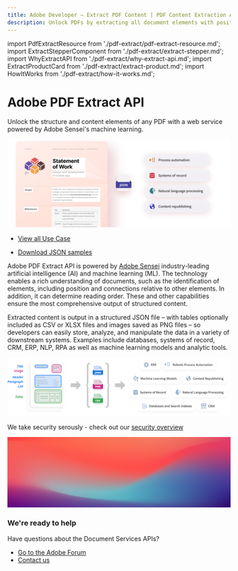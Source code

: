 ```yaml
---
title: Adobe Developer — Extract PDF Content | PDF Content Extraction API | Adobe Document Services
description: Unlock PDFs by extracting all document elements with positioning and reading order into JSON format for a variety of downstream solutions such as RPA and NLP. Learn more today.
---
```


import PdfExtractResource from './pdf-extract/pdf-extract-resource.md';
import ExtractStepperComponent from './pdf-extract/extract-stepper.md';
import WhyExtractAPI from './pdf-extract/why-extract-api.md';
import ExtractProductCard from './pdf-extract/extract-product.md';
import HowItWorks from './pdf-extract/how-it-works.md';

<Hero slots="heading, text, assets" customLayout variant="fullwidth" className="herobgImage homeHeroAssetImg"/>

# Adobe PDF Extract API

Unlock the structure and content elements of any PDF with a web service powered by Adobe Sensei's machine learning.

![hero asset image](images/extract-hero-tablet@2x.png)


<WrapperComponent slots="content" repeat="1" theme="light" className="padding-zero"/>

<WhyExtractAPI/>



<WrapperComponent slots="content" repeat="1" theme="lightest"/>


<PdfExtractResource/>

<TextBlock slots="buttons" isCentered theme="lightest"  className='blade-bottom-content padding-top-zero'/>

- [View all Use Case](/src/pages/use-cases)

<WrapperComponent slots="content" repeat="1" theme="light"/>

<HowItWorks/>

<CustomIframeBlock source="https://video.tv.adobe.com/v/333506" theme="light"/>


<TextBlock slots="buttons"  theme="light" isCentered  className="padding-5"/>

* [Download JSON samples](https://adobe.com/go/dcExtract_sample)


<TextBlock slots="text1, text2  " theme="light" className="media-horizantal-align mediaSize link"/>

Adobe PDF Extract API is powered by [Adobe Sensei](https://www.adobe.com/sensei.html) industry-leading artificial intelligence (AI) and machine learning (ML). The technology enables a rich understanding of documents, such as the identification of elements, including position and connections relative to other elements. In addition, it can determine reading order. These and other capabilities ensure the most comprehensive output of structured content.

Extracted content is output in a structured JSON file – with tables optionally included as CSV or XLSX files and images saved as PNG files – so developers can easily store, analyze, and manipulate the data in a variety of downstream systems. Examples include databases, systems of record, CRM, ERP, NLP, RPA as well as machine learning models and analytic tools.

<TextBlock slots="image" theme="light"  imgWidth="100%" className="media-horizantal-zero-padding mediaSize "/>

![how-it-works-desktop](images/how-it-works-desktop.png)

<TextBlock slots="text" theme="light" isCentered className="media-bottom-padding link"/>

We take security serously - check out our [security overview](https://www.adobe.com/content/dam/cc/en/security/pdfs/AdobeDocumentServices_SecurityOverview.pdf)

<WrapperComponent slots="content" repeat="1" theme="lightest "/>

<ExtractStepperComponent />


<WrapperComponent slots="content" repeat="1" theme="light"/>

<ExtractProductCard/>


<SummaryBlock slots="image, heading, text, buttons" theme="lightest" background="white" />

![](images/bg-hero.jpeg)

### We're ready to help

Have questions about the Document Services APIs?

- [Go to the Adobe Forum](/src/pages/gettingstarted.md)
- [Contact us](./contact-us.md)

